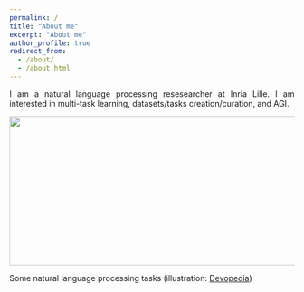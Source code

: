 ```yaml
---
permalink: /
title: "About me"
excerpt: "About me"
author_profile: true
redirect_from: 
  - /about/
  - /about.html
---
```


<p style="text-align: justify;">I am a natural language processing resesearcher at Inria Lille. I am interested in multi-task learning, datasets/tasks creation/curation, and AGI.</p>

<p><img src="https://devopedia.org/images/article/259/5744.1582003376.png" alt="" width="540" height="264" /></p>
<p>Some natural language processing tasks (illustration: <a href="https://devopedia.org/natural-language-processing">Devopedia</a>)</p>
